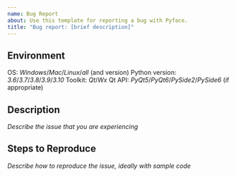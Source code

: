```yaml
---
name: Bug Report
about: Use this template for reporting a bug with Pyface.
title: "Bug report: [brief description]"
---
```


## Environment

OS: _Windows_/_Mac_/_Linux_/_all_ (and version)
Python version: _3.6_/_3.7_/_3.8_/_3.9_/_3.10_
Toolkit: _Qt_/_Wx_
Qt API: _PyQt5_/_PyQt6_/_PySide2_/_PySide6_ (if appropriate)

## Description

_Describe the issue that you are experiencing_

## Steps to Reproduce

_Describe how to reproduce the issue, ideally with sample code_
